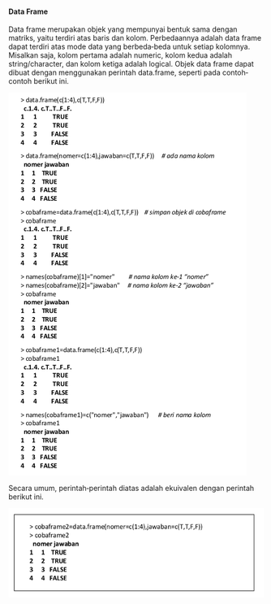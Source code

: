 #### Data Frame 

Data  frame  merupakan  objek  yang  mempunyai  bentuk  sama  dengan  matriks, yaitu  terdiri  atas  baris  dan  kolom.  Perbedaannya  adalah  data  frame  dapat  terdiri  atas 
mode  data  yang  berbeda‐beda  untuk  setiap  kolomnya.  Misalkan  saja,  kolom  pertama adalah numeric, kolom kedua adalah string/character, dan kolom ketiga adalah logical. 
Objek data frame dapat dibuat dengan menggunakan perintah data.frame, seperti pada contoh‐contoh berikut ini.

![alt tag](https://github.com/syaifulahdan/Rscript/blob/master/image/Screenshot%20from%202016-09-21%2012-35-39.png)

Secara umum, perintah‐perintah diatas adalah ekuivalen dengan perintah berikut ini. 

![alt tag](https://github.com/syaifulahdan/Rscript/blob/master/image/Screenshot%20from%202016-09-21%2012-37-53.png)
